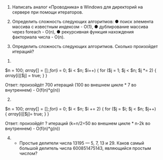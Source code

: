 1. Написать аналог «Проводника» в Windows для директорий на сервере при помощи   итераторов.

2. Определить сложность следующих алгоритмов:
   ● поиск элемента массива с известным индексом - O(1),
   ● дублирование массива через foreach - O(n),
   ● рекурсивная функция нахождения факториала числа - O(n).

3. Определить сложность следующих алгоритмов. Сколько произойдет итераций?

1) 

$n = 100;
$array[] = [];
for ($i = 0; $i < $n; $i++) {
for ($j = 1; $j < $n; $j *= 2) {
$array[$i][$j] = true;
}
}

Ответ: произойдёт 700 итераций (100 во внешнем цикле * 7 во внутреннем) - O(f(n)*g(n))

2)

$n = 100;
$array[] = [];
for ($i = 0; $i < $n; $i += 2) {
for ($j = $i; $j < $n; $j++) {
$array[$i][$j]= true;
} }

Ответ: произойдёт ? итераций (k=n/2=50 во внешнем цикле * n-2k во внутреннем) - O(f(n)*g(n))


4.
    * Простые делители числа 13195 — 5, 7, 13 и 29. Каков самый большой делитель числа
      600851475143, являющийся простым числом?